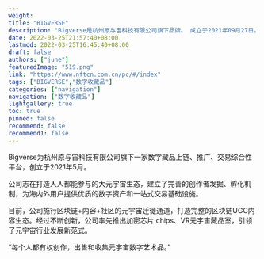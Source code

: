 ```yaml
---
weight: 
title: "BIGVERSE"
description: "Bigverse是杭州原与宙科技有限公司旗下品牌。 成立于2021年09月27日。 是一家元宇宙Web3.0品牌，旗下拥有NFT中国（NFTCN）数字艺术交易平台、Bigverse DAO、NFTCN STUDIO、Bigverse基金会、元宇宙NFT画廊，以及元宇宙拍卖行。"
date: 2022-03-25T21:57:40+08:00
lastmod: 2022-03-25T16:45:40+08:00
draft: false
authors: ["june"]
featuredImage: "519.png"
link: "https://www.nftcn.com.cn/pc/#/index"
tags: ["BIGVERSE","数字收藏品"]
categories: ["navigation"]
navigation: ["数字收藏品"]
lightgallery: true
toc: true
pinned: false
recommend: false
recommend1: false
---
```

Bigverse为杭州原与宙科技有限公司旗下一家数字藏品上链、推广、交易综合性平台，创立于2021年5月。

公司志在打造人人都能参与的大元宇宙生态，建立了完善的创作者发掘、孵化机制，为海内外用户提供优质的数字资产和一站式交易基础设施。

目前，公司施行区块链+内容+社区的元宇宙迁徙通道，打造完整的区块链UGC内容生态。经过不断创新，公司率先推出加密芯片 chips、VR元宇宙藏品室，引领了元宇宙行业发展新范式。

“每个人都有权创作，出售和收集元宇宙数字艺术品。”
